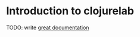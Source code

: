 # Introduction to clojurelab

TODO: write [great documentation](http://jacobian.org/writing/what-to-write/)

